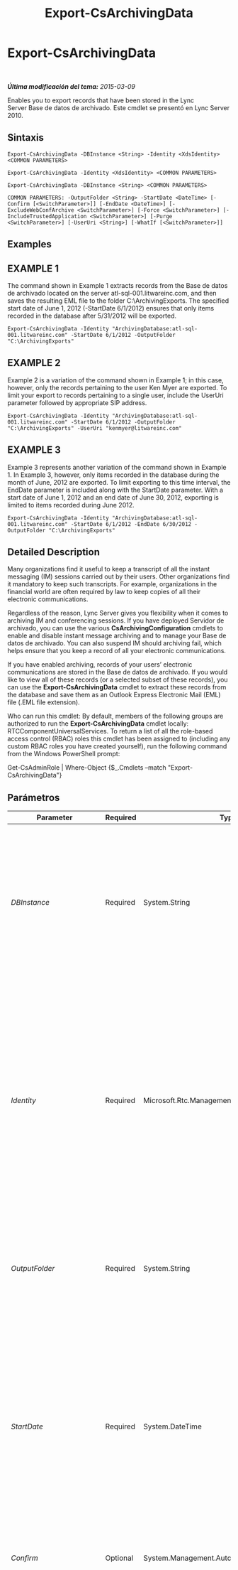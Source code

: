 ﻿---
title: Export-CsArchivingData
TOCTitle: Export-CsArchivingData
ms:assetid: 644bf86e-0e7e-4607-bedf-d491b1c16745
ms:mtpsurl: https://technet.microsoft.com/es-es/library/Gg398452(v=OCS.15)
ms:contentKeyID: 48275475
ms.date: 01/07/2017
mtps_version: v=OCS.15
ms.translationtype: HT
---

# Export-CsArchivingData

 

_**Última modificación del tema:** 2015-03-09_

Enables you to export records that have been stored in the Lync Server Base de datos de archivado. Este cmdlet se presentó en Lync Server 2010.

## Sintaxis

    Export-CsArchivingData -DBInstance <String> -Identity <XdsIdentity> <COMMON PARAMETERS>

    Export-CsArchivingData -Identity <XdsIdentity> <COMMON PARAMETERS>

    Export-CsArchivingData -DBInstance <String> <COMMON PARAMETERS>

    COMMON PARAMETERS: -OutputFolder <String> -StartDate <DateTime> [-Confirm [<SwitchParameter>]] [-EndDate <DateTime>] [-ExcludeWebConfArchive <SwitchParameter>] [-Force <SwitchParameter>] [-IncludeTrustedApplication <SwitchParameter>] [-Purge <SwitchParameter>] [-UserUri <String>] [-WhatIf [<SwitchParameter>]]

## Examples

## EXAMPLE 1

The command shown in Example 1 extracts records from the Base de datos de archivado located on the server atl-sql-001.litwareinc.com, and then saves the resulting EML file to the folder C:\\ArchivingExports. The specified start date of June 1, 2012 (-StartDate 6/1/2012) ensures that only items recorded in the database after 5/31/2012 will be exported.

    Export-CsArchivingData -Identity "ArchivingDatabase:atl-sql-001.litwareinc.com" -StartDate 6/1/2012 -OutputFolder "C:\ArchivingExports"

## EXAMPLE 2

Example 2 is a variation of the command shown in Example 1; in this case, however, only the records pertaining to the user Ken Myer are exported. To limit your export to records pertaining to a single user, include the UserUri parameter followed by appropriate SIP address.

    Export-CsArchivingData -Identity "ArchivingDatabase:atl-sql-001.litwareinc.com" -StartDate 6/1/2012 -OutputFolder "C:\ArchivingExports" -UserUri "kenmyer@litwareinc.com"

## EXAMPLE 3

Example 3 represents another variation of the command shown in Example 1. In Example 3, however, only items recorded in the database during the month of June, 2012 are exported. To limit exporting to this time interval, the EndDate parameter is included along with the StartDate parameter. With a start date of June 1, 2012 and an end date of June 30, 2012, exporting is limited to items recorded during June 2012.

    Export-CsArchivingData -Identity "ArchivingDatabase:atl-sql-001.litwareinc.com" -StartDate 6/1/2012 -EndDate 6/30/2012 -OutputFolder "C:\ArchivingExports"

## Detailed Description

Many organizations find it useful to keep a transcript of all the instant messaging (IM) sessions carried out by their users. Other organizations find it mandatory to keep such transcripts. For example, organizations in the financial world are often required by law to keep copies of all their electronic communications.

Regardless of the reason, Lync Server gives you flexibility when it comes to archiving IM and conferencing sessions. If you have deployed Servidor de archivado, you can use the various **CsArchivingConfiguration** cmdlets to enable and disable instant message archiving and to manage your Base de datos de archivado. You can also suspend IM should archiving fail, which helps ensure that you keep a record of all your electronic communications.

If you have enabled archiving, records of your users’ electronic communications are stored in the Base de datos de archivado. If you would like to view all of these records (or a selected subset of these records), you can use the **Export-CsArchivingData** cmdlet to extract these records from the database and save them as an Outlook Express Electronic Mail (EML) file (.EML file extension).

Who can run this cmdlet: By default, members of the following groups are authorized to run the **Export-CsArchivingData** cmdlet locally: RTCComponentUniversalServices. To return a list of all the role-based access control (RBAC) roles this cmdlet has been assigned to (including any custom RBAC roles you have created yourself), run the following command from the Windows PowerShell prompt:

Get-CsAdminRole | Where-Object {$\_.Cmdlets –match "Export-CsArchivingData"}

## Parámetros


<table>
<colgroup>
<col style="width: 25%" />
<col style="width: 25%" />
<col style="width: 25%" />
<col style="width: 25%" />
</colgroup>
<thead>
<tr class="header">
<th>Parameter</th>
<th>Required</th>
<th>Type</th>
<th>Description</th>
</tr>
</thead>
<tbody>
<tr class="odd">
<td><p><em>DBInstance</em></p></td>
<td><p>Required</p></td>
<td><p>System.String</p></td>
<td><p>Path to the SQL Server database instance where archiving data is recorded. For example: &quot;atl-sql-001\Archinst&quot;.</p>
<p>This parameter is intended for use only with Microsoft Lync Server 2010. If you are using the <strong>Export-CsArchivingData</strong> cmdlet on Lync Server 2013 you should use the Identity parameter instead.</p></td>
</tr>
<tr class="even">
<td><p><em>Identity</em></p></td>
<td><p>Required</p></td>
<td><p>Microsoft.Rtc.Management.Xds.XdsIdentity</p></td>
<td><p>Service identity of the archiving database to be exported. For example:</p>
<p>-Identity &quot;ArchivingDatabase:atl-sql-001.litwareinc.com&quot;</p>
<p>You can also specify the database by using just the pool name:</p>
<p>-Identity &quot;atl-sql-001.litwareinc.com&quot;</p>
<p>You can retrieve the service identities for your archiving databases by using this command:</p>
<p>Get-CsService –ArchivingDatabase | Select-Object Identity</p></td>
</tr>
<tr class="odd">
<td><p><em>OutputFolder</em></p></td>
<td><p>Required</p></td>
<td><p>System.String</p></td>
<td><p>Full path to the folder where the exported data should be stored (for example, C:\ArchivingExports). If this folder does not exist, then the <strong>Export-CsArchivingData</strong> cmdlet will create it.</p></td>
</tr>
<tr class="even">
<td><p><em>StartDate</em></p></td>
<td><p>Required</p></td>
<td><p>System.DateTime</p></td>
<td><p>Indicates the earliest activity date for the records to be exported. For example, if you set the start date to 6/1/2010 (June 1, 2010, in U.S. English) any items recorded in the database prior to that date (for example, items recorded on May 31, 2010) will be excluded from the export.</p>
<p>Use the date-time formats specified by your Regional and Language Options settings when assigning values to the StartDate and EndDate properties.</p></td>
</tr>
<tr class="odd">
<td><p><em>Confirm</em></p></td>
<td><p>Optional</p></td>
<td><p>System.Management.Automation.SwitchParameter</p></td>
<td><p>Se le pedirá confirmación antes de ejecutar el comando.</p></td>
</tr>
<tr class="even">
<td><p><em>EndDate</em></p></td>
<td><p>Optional</p></td>
<td><p>System.DateTime</p></td>
<td><p>Indicates the latest activity date for records to be exported. For example, if you set the end date to 6/1/2010 (June 1, 2010, in U.S. English) any items recorded in the database after that date (for example, items recorded on June 2, 2010) will be excluded from the export. Although you will not receive an error message, your export will fail if the end date occurs before the start date (for example, an end date of 1/1/2010 and a start date of 6/1/2010).</p>
<p>Use the date-time formats specified by your Regional and Language Options settings when assigning values to the StartDate and EndDate properties.</p>
<p>If an end date is not specified then the current date will be used.</p></td>
</tr>
<tr class="odd">
<td><p><em>ExcludeWebConfArchive</em></p></td>
<td><p>Optional</p></td>
<td><p>System.Management.Automation.SwitchParameter</p></td>
<td><p>Instructs the <strong>Export-CsArchivingData</strong> cmdlet to only export instant messaging records. By default, the cmdlet exports both IM and conferencing records.</p></td>
</tr>
<tr class="even">
<td><p><em>Force</em></p></td>
<td><p>Optional</p></td>
<td><p>System.Management.Automation.SwitchParameter</p></td>
<td><p>Suppresses the display of any non-fatal error message that might occur when running the command.</p></td>
</tr>
<tr class="odd">
<td><p><em>IncludeTrustedApplication</em></p></td>
<td><p>Optional</p></td>
<td><p>System.Management.Automation.SwitchParameter</p></td>
<td><p>When included, instructs the <strong>Export-CsArchivingData</strong> cmdlet to include data logged by trusted applications when exporting records.</p></td>
</tr>
<tr class="even">
<td><p><em>Purge</em></p></td>
<td><p>Optional</p></td>
<td><p>System.Management.Automation.SwitchParameter</p></td>
<td><p>When included, the Purge parameter causes any record that has been successfully exported to be deleted from the Base de datos de archivado. If you do not include this parameter, exported records will be retained in the database.</p></td>
</tr>
<tr class="odd">
<td><p><em>UserUri</em></p></td>
<td><p>Optional</p></td>
<td><p>System.String</p></td>
<td><p>Enables you to export archiving data for a single user; this is done by using the UserUri parameter and specifying the SIP address of the user. The UserUri parameter will accept only one URI at a time.</p></td>
</tr>
<tr class="even">
<td><p><em>WhatIf</em></p></td>
<td><p>Optional</p></td>
<td><p>System.Management.Automation.SwitchParameter</p></td>
<td><p>Describe qué sucedería si se ejecutara el comando sin ejecutarlo realmente.</p></td>
</tr>
</tbody>
</table>


## Input Types

None. The **Export-CsArchivingData** cmdlet does not accept pipelined input.

## Return Types

The **Export-CsArchivingData** cmdlet returns Base de datos de archivado records in EML format.

## Vea también

#### Otros recursos

[Get-CsArchivingConfiguration](get-csarchivingconfiguration.md)

